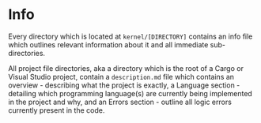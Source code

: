 # Info

Every directory which is located at `kernel/[DIRECTORY]` contains an info file which outlines relevant information about it and all immediate sub-directories.

All project file directories, aka a directory which is the root of a Cargo or Visual Studio project, contain a `description.md` file which contains an overview - describing what the project is exactly, a Language section - detailing which programming language(s) are currently being implemented in the project and why, and an Errors section - outline all logic errors currently present in the code. 
